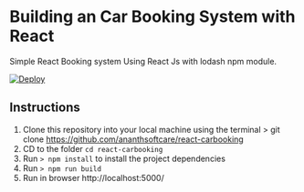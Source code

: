 # Building an Car Booking System with React
Simple React Booking system Using React Js with lodash npm module.

[![Deploy](https://www.herokucdn.com/deploy/button.svg)](https://react-carbooking-sample.herokuapp.com/)

## Instructions

1. Clone this repository into your local machine using the terminal > git clone https://github.com/ananthsoftcare/react-carbooking
3. CD to the folder `cd react-carbooking`
4. Run `> npm install` to install the project dependencies
5. Run `> npm run build`
6. Run in browser http://localhost:5000/
